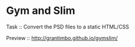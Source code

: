 Gym and Slim
=======

Task :: Convert the PSD files to a static HTML/CSS

Preview :: http://grantimbo.github.io/gymslim/
